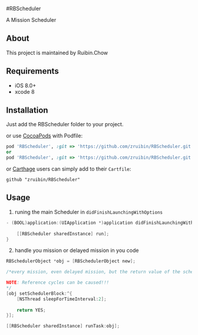 
#RBScheduler

A Mission Scheduler 

## About
This project is maintained by Ruibin.Chow

## Requirements

- iOS 8.0+
- xcode 8

## Installation

Just add the RBScheduler folder to your project.

or use [CocoaPods](https://cocoapods.org) with Podfile:

``` ruby
pod 'RBScheduler', :git => 'https://github.com/zruibin/RBScheduler.git'
or
pod 'RBScheduler', :git => 'https://github.com/zruibin/RBScheduler.git', :tag => '1.0.0'
```

or [Carthage](https://github.com/Carthage/Carthage) users can simply add to their `Cartfile`:

```
github "zruibin/RBScheduler"
```

## Usage

1. runing the main Scheduler in `didFinishLaunchingWithOptions`

```objective-c
- (BOOL)application:(UIApplication *)application didFinishLaunchingWithOptions:(NSDictionary *)launchOptions {
    
    [[RBScheduler sharedInstance] run];
}
```

2. handle you mission or delayed mission in you code

```objective-c
RBSchedulerObject *obj = [RBSchedulerObject new];

/*every mission, even delayed mission, but the return value of the scheduler block must be true, and then the scheduler can continue running.

NOTE: Reference cycles can be caused!!!
*/
[obj setSchedulerBlock:^{
    [NSThread sleepForTimeInterval:2];
    
    return YES;
}];

[[RBScheduler sharedInstance] runTask:obj];

```